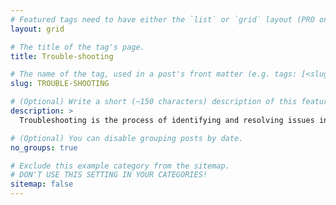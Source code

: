 ```yaml
---
# Featured tags need to have either the `list` or `grid` layout (PRO only).
layout: grid

# The title of the tag's page.
title: Trouble-shooting

# The name of the tag, used in a post's front matter (e.g. tags: [<slug>]).
slug: TROUBLE-SHOOTING

# (Optional) Write a short (~150 characters) description of this featured tag.
description: >
  Troubleshooting is the process of identifying and resolving issues in a system or software.

# (Optional) You can disable grouping posts by date.
no_groups: true

# Exclude this example category from the sitemap.
# DON'T USE THIS SETTING IN YOUR CATEGORIES!
sitemap: false
---
```

